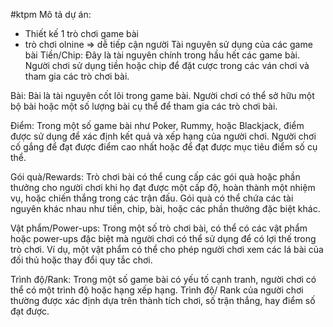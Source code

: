 #ktpm
Mô tả dự án:
  - Thiết kế 1 trò chơi game bài
  - trò chơi olnine => dễ tiếp cận người 
Tài nguyên sử dụng của các game bài
Tiền/Chip: Đây là tài nguyên chính trong hầu hết các game bài. Người chơi sử dụng tiền hoặc chip để đặt cược trong các ván chơi và tham gia các trò chơi bài.

Bài: Bài là tài nguyên cốt lõi trong game bài. Người chơi có thể sở hữu một bộ bài hoặc một số lượng bài cụ thể để tham gia các trò chơi bài.

Điểm: Trong một số game bài như Poker, Rummy, hoặc Blackjack, điểm được sử dụng để xác định kết quả và xếp hạng của người chơi. Người chơi cố gắng để đạt được điểm cao nhất hoặc để đạt được mục tiêu điểm số cụ thể.

Gói quà/Rewards: Trò chơi bài có thể cung cấp các gói quà hoặc phần thưởng cho người chơi khi họ đạt được một cấp độ, hoàn thành một nhiệm vụ, hoặc chiến thắng trong các trận đấu. Gói quà có thể chứa các tài nguyên khác nhau như tiền, chip, bài, hoặc các phần thưởng đặc biệt khác.

Vật phẩm/Power-ups: Trong một số trò chơi bài, có thể có các vật phẩm hoặc power-ups đặc biệt mà người chơi có thể sử dụng để có lợi thế trong trò chơi. Ví dụ, một vật phẩm có thể cho phép người chơi xem các lá bài của đối thủ hoặc thay đổi quy tắc chơi.

Trình độ/Rank: Trong một số game bài có yếu tố cạnh tranh, người chơi có thể có một trình độ hoặc hạng xếp hạng. Trình độ/ Rank của người chơi thường được xác định dựa trên thành tích chơi, số trận thắng, hay điểm số đạt được.
